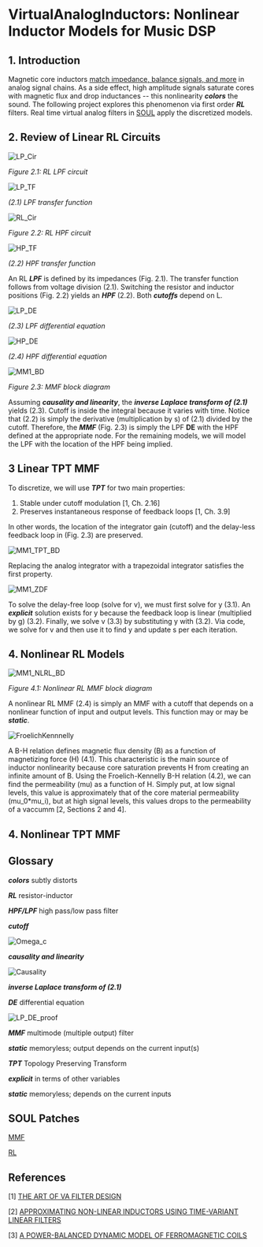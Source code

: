 # VirtualAnalogInductors: Nonlinear Inductor Models for Music DSP

## 1. Introduction

Magnetic core inductors [match impedance, balance signals, and more](https://mynewmicrophone.com/what-are-microphone-transformers-and-what-is-their-role/) in analog signal chains. As a side effect, high amplitude signals saturate cores with magnetic flux and drop inductances -- this nonlinearity ***colors*** the sound. The following project explores this phenomenon via first order ***RL*** filters. Real time virtual analog filters in [SOUL](soul.dev) apply the discretized models.

## 2. Review of Linear RL Circuits

![LP_Cir](Images/LR_Cir.svg)

*Figure 2.1: RL LPF circuit*  

![LP_TF](Images/LP_TF.svg)

*(2.1) LPF transfer function*

![RL_Cir](Images/RL_Cir.svg)

*Figure 2.2: RL HPF circuit*

![HP_TF](Images/HP_TF.svg)

*(2.2) HPF transfer function*

An RL ***LPF*** is defined by its impedances (Fig. 2.1). The transfer function follows from voltage division (2.1). Switching the resistor and inductor positions (Fig. 2.2) yields an ***HPF*** (2.2). Both ***cutoffs*** depend on L.

![LP_DE](Images/LP_DE.svg)

*(2.3) LPF differential equation*

![HP_DE](Images/HP_DE.svg)

*(2.4) HPF differential equation*

![MM1_BD](Images/MM1_BD.svg)

*Figure 2.3: MMF block diagram*

Assuming ***causality and linearity***, the ***inverse Laplace transform of (2.1)*** yields (2.3). Cutoff is inside the integral because it varies with time. Notice that (2.2) is simply the derivative (multiplication by s) of (2.1) divided by the cutoff. Therefore, the ***MMF*** (Fig. 2.3) is simply the LPF **DE** with the HPF defined at the appropriate node. For the remaining models, we will model the LPF with the location of the HPF being implied.

## 3 Linear TPT MMF

To discretize, we will use ***TPT*** for two main properties:

1. Stable under cutoff modulation [1, Ch. 2.16]
2. Preserves instantaneous response of feedback loops [1, Ch. 3.9]

In other words, the location of the integrator gain (cutoff) and the delay-less feedback loop in (Fig. 2.3) are preserved.

![MM1_TPT_BD](Images/MM1_TPT_BD.svg)

Replacing the analog integrator with a trapezoidal integrator satisfies the first property.

![MM1_ZDF](Images/MM1_ZDF.svg)

To solve the delay-free loop (solve for v), we must first solve for y (3.1). An ***explicit*** solution exists for y because the feedback loop is linear (multiplied by g) (3.2). Finally, we solve v (3.3) by substituting y with (3.2). Via code, we solve for v and then use it to find y and update s per each iteration.

## 4. Nonlinear RL Models

![MM1_NLRL_BD](Images/MM1_NLRL_BD.svg)

*Figure 4.1: Nonlinear RL MMF block diagram*

A nonlinear RL MMF (2.4) is simply an MMF with a cutoff that depends on a nonlinear function of input and output levels. This function may or may be ***static***.

![FroelichKennnelly](Images/FroelichKennelly.svg)

A B-H relation defines magnetic flux density (B) as a function of magnetizing force (H) (4.1). This characteristic is the main source of inductor nonlinearity because core saturation prevents H from creating an infinite amount of B. Using the Froelich-Kennelly B-H relation (4.2), we can find the permeability (mu) as a function of H. Simply put, at low signal levels, this value is approximately that of the core material permeability (mu_0*mu_i), but at high signal levels, this values drops to the permeability of a vaccumm [2, Sections 2 and 4].

## 4. Nonlinear TPT MMF

<!---
To avoid instability in the integrator, we assume 0 < omega_c. [1, Ch. 3.13]. If prewarping, we wnat omega_c < Nyquist and as small as possible
*The main goal is to find the current omega_c given all past and present inputs and output values*

Because the cutoff is a nonlinear function of y (and x), there exists a nonlinear feedback loop. Thus, we should expect y to be implicitly defined.

We will refer to y_LP as ‘y’. In continuous domain:

In a neater form our main problem is:

Following the steps of the linear TPT filter discretization:
, and specifically,  

We can’t solve for y explicitly. Tan and f(x,y) are both nonlinear.

TODO: find f’(y)
Implementation is likely a lookuptable

Once we have y, we can use the linear TPT algorithm, except we use y to calculate the current omega_c(t).
--->

## Glossary

***colors*** subtly distorts

***RL*** resistor-inductor

***HPF/LPF*** high pass/low pass filter

***cutoff***

![Omega_c](Images/Omega_c.svg)

***causality and linearity***

![Causality](Images/Causality.svg)

***inverse Laplace transform of (2.1)***

***DE*** differential equation

![LP_DE_proof](Images/LP_DE_proof.svg)

***MMF*** multimode (multiple output) filter

***static*** memoryless; output depends on the current input(s)

***TPT*** Topology Preserving Transform

***explicit*** in terms of other variables

***static*** memoryless; depends on the current inputs

## SOUL Patches

[MMF](https://soul.dev/lab/?id=e7c278a48dc274a33034f18c2174b925)

[RL](https://soul.dev/lab/?id=b9c94cf9224d4364177e7cad3935fcae)

## References

[1] [THE ART OF VA FILTER DESIGN](https://www.native-instruments.com/fileadmin/ni_media/downloads/pdf/VAFilterDesign_2.1.2.pdf)

[2] [APPROXIMATING NON-LINEAR INDUCTORS USING TIME-VARIANT LINEAR FILTERS](https://www.dafx.de/paper-archive/2015/DAFx-15_submission_68.pdf)

[3] [A POWER-BALANCED DYNAMIC MODEL OF FERROMAGNETIC COILS](https://www.dafx.de/paper-archive/2020/proceedings/papers/DAFx2020_paper_33.pdf)
